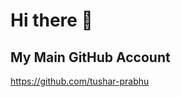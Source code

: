 # Hi there 👋

## My Main GitHub Account
<a href="https://github.com/tushar-prabhu" alt="github.com/tushar-prabhu">https://github.com/tushar-prabhu</a>
